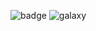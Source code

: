 ![badge](https://img.shields.io/appveyor/tests/Priya-Saroj/HW1_CSC510?compact_message&label=Test&logo=Pass%2FFail&style=plastic)
![galaxy](https://myoctocat.com/assets/images/base-octocat.svg)
